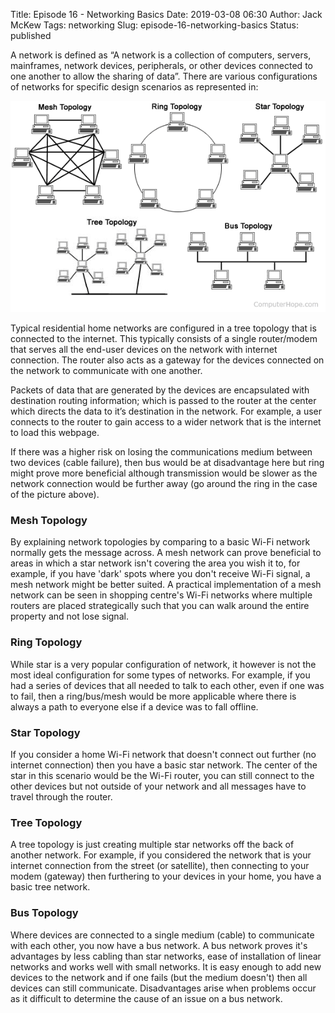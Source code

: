 Title: Episode 16 - Networking Basics
Date: 2019-03-08 06:30
Author: Jack McKew
Tags: networking
Slug: episode-16-networking-basics
Status: published

A network is defined as “A network is a collection of computers, servers, mainframes, network devices, peripherals, or other devices connected to one another to allow the sharing of data”. There are various configurations of networks for specific design scenarios as represented in:

![](..\img\episode-16-networking-basics\nettopo.gif)

Typical residential home networks are configured in a tree topology that is connected to the internet. This typically consists of a single router/modem that serves all the end-user devices on the network with internet connection. The router also acts as a gateway for the devices connected on the network to communicate with one another.

Packets of data that are generated by the devices are encapsulated with destination routing information; which is passed to the router at the center which directs the data to it’s destination in the network. For example, a user connects to the router to gain access to a wider network that is the internet to load this webpage.

If there was a higher risk on losing the communications medium between two devices (cable failure), then bus would be at disadvantage here but ring might prove more beneficial although transmission would be slower as the network connection would be further away (go around the ring in the case of the picture above).

### Mesh Topology

By explaining network topologies by comparing to a basic Wi-Fi network normally gets the message across. A mesh network can prove beneficial to areas in which a star network isn't covering the area you wish it to, for example, if you have 'dark' spots where you don't receive Wi-Fi signal, a mesh network might be better suited. A practical implementation of a mesh network can be seen in shopping centre's Wi-Fi networks where multiple routers are placed strategically such that you can walk around the entire property and not lose signal.

### Ring Topology

While star is a very popular configuration of network, it however is not the most ideal configuration for some types of networks. For example, if you had a series of devices that all needed to talk to each other, even if one was to fail, then a ring/bus/mesh would be more applicable where there is always a path to everyone else if a device was to fall offline.

### Star Topology

If you consider a home Wi-Fi network that doesn't connect out further (no internet connection) then you have a basic star network. The center of the star in this scenario would be the Wi-Fi router, you can still connect to the other devices but not outside of your network and all messages have to travel through the router.

### Tree Topology

A tree topology is just creating multiple star networks off the back of another network. For example, if you considered the network that is your internet connection from the street (or satellite), then connecting to your modem (gateway) then furthering to your devices in your home, you have a basic tree network.

### Bus Topology

Where devices are connected to a single medium (cable) to communicate with each other, you now have a bus network. A bus network proves it's advantages by less cabling than star networks, ease of installation of linear networks and works well with small networks. It is easy enough to add new devices to the network and if one fails (but the medium doesn't) then all devices can still communicate. Disadvantages arise when problems occur as it difficult to determine the cause of an issue on a bus network.
